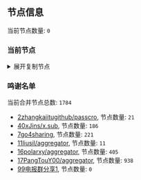 
## 节点信息
当前节点数量: `0`
### 当前节点
<details>
  <summary>展开复制节点</summary>

    

</details>

### 鸣谢名单
当前合并节点总数: `1784`
- [2zhangkaiitugithub/passcro](https://github.com/zhangkaiitugithub/passcro), 节点数量: `21`
- [40xJins/x.sub](https://github.com/0xJins/x.sub), 节点数量: `186`
- [7go4sharing](https://github.com/go4sharing), 节点数量: `221`
- [11liusil/aggregator](https://github.com/liusil/aggregator), 节点数量: `11`
- [16polarxy/aggregator](https://github.com/polarxy/aggregator), 节点数量: `405`
- [17PangTouY00/aggregator](https://github.com/PangTouY00/aggregator), 节点数量: `938`
- [99电报群分享1](https://github.com/cdddbc/getAirport), 节点数量: `0`


